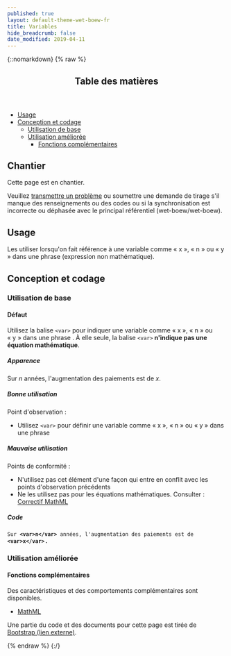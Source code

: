 ```yaml
---
published: true
layout: default-theme-wet-boew-fr
title: Variables
hide_breadcrumb: false
date_modified: 2019-04-11
---
```

{::nomarkdown}
{% raw %}
  <span class="wb-prettify all-pre"></span>
  <div class="row">
    <nav role="navigation" class="col-md-8">
      <div class="panel panel-default">
        <header class="panel-heading">
          <h2 class="panel-title">Table des matières</h2>
        </header>
        <div class="panel-body">
          <ul>
            <li><a href="#purpose">Usage</a></li>
            <li><a href="#design">Conception et codage</a>
              <ul>
                <li><a href="#basic">Utilisation de base</a> </li>
                <li><a href="#enhanced">Utilisation améliorée</a>
                  <ul>
                    <li><a href="#addon">Fonctions complémentaires</a> </li>
                  </ul>
                </li>
              </ul>
            </li>
          </ul>
        </div>
      </div>
    </nav>
    <section class="col-md-4">
      <div class="panel panel-warning">
        <div class="panel-body">
          <h2 class="mrgn-tp-0 h4 text-warning"><span class="fa fa-exclamation-triangle"></span> Chantier</h2>
          <p>Cette page est en chantier.</p>
          <p>Veuillez <a href="https://github.com/wet-boew/wet-boew-styleguide/issues/new">transmettre un problème</a> ou soumettre une demande de tirage s'il manque des renseignements ou des codes ou si la synchronisation est incorrecte ou déphasée avec le principal référentiel (wet-boew/wet-boew).</p>
        </div>
      </div>
    </section>
  </div>
  <h2 id="purpose"><span class="fa-stack"><span class="fa fa-circle fa-stack-2x"></span><span class="fa fa-info fa-stack-1x fa-inverse"></span></span> Usage</h2>
  <p>Les utiliser lorsqu'on fait référence à une variable comme « x », « n » ou « y » dans une phrase (expression non mathématique). </p>
  <h2 id="design"><span class="fa-stack"><span class="fa fa-circle fa-stack-2x"></span><span class="fa fa-paint-brush fa-stack-1x fa-inverse"></span></span> Conception et codage</h2>
  <h3 id="basic">Utilisation de base</h3>
  <h4 id="default"><span class="fa-stack"><span class="fa fa-circle fa-stack-2x"></span><span class="fas fa-cogs fa-stack-1x fa-inverse"></span></span> Défaut</h4>
  <p>Utilisez la balise <code>&lt;var&gt;</code> pour indiquer une variable comme « x », « n » ou « y » dans une phrase . À elle seule, la balise <code>&lt;var&gt;</code><strong> n'indique pas une équation mathématique</strong>. </p>
  <div class="row">
    <div class="col-md-3">
      <div class="panel panel-default">
        <div class="panel-body">
          <h5 class="mrgn-tp-0 h5">Apparence</h5>
          Sur <var>n</var> années, l'augmentation des paiements est de  <var>x</var>.</div>
      </div>
    </div>
    <div class="col-md-5">
      <h5 class="mrgn-tp-0 text-success"><span class="glyphicon glyphicon-ok-circle"></span> Bonne utilisation</h5>
      <p><span class="nowrap">Point d'observation&nbsp;:</span></p>
      <ul>
        <li>Utilisez <code>&lt;var&gt;</code> pour définir une variable comme « x », « n » ou « y » dans une phrase</li>
      </ul>
      <h5 class="mrgn-tp-0 text-danger"><span class="glyphicon glyphicon-remove-circle"></span> Mauvaise utilisation</h5>
      <p><span class="nowrap">Points de conformité&nbsp;:</span></p>
      <ul>
        <li>N'utilisez pas cet élément d'une façon qui entre en conflit avec <span class="nowrap">les points</span>  d'observation  <span class="nowrap">précédents</span></li>
        <li>Ne les utilisez pas pour les équations mathématiques.  Consulter : <a href="http://wet-boew.github.io/v4.0-ci/docs/ref/mathml/mathml-fr.html">Correctif MathML</a></li>
      </ul>
    </div>
    <div class="col-md-4">
      <h5 class="mrgn-tp-0">Code</h5>
      <pre><code>Sur <strong>&lt;var&gt;n&lt;/var&gt;</strong> années, l'augmentation des paiements est de <strong>&lt;var&gt;x&lt;/var&gt;</strong></code>.</pre>
    </div>
  </div>
  <h3 id="enhanced">Utilisation améliorée</h3>
  <h4 id="addon"><span class="fa-stack"><span class="fa fa-circle fa-stack-2x"></span><span class="fa fa-stack-1x fa-plus fa-inverse"></span></span> Fonctions complémentaires</h4>
  <p>Des caractéristiques et des comportements complémentaires sont disponibles.</p>
  <ul class="list-inline lst-spcd">
    <li><a class="btn btn-default" href="http://wet-boew.github.io/v4.0-ci/demos/mathml/mathml-fr.html" >MathML</a></li>
  </ul>
  <p class="mrgn-tp-lg text-muted">Une partie du code et des documents pour cette page est tirée de <a href="http://getbootstrap.com/" >Bootstrap<span  class="wb-inv"> (lien externe)</span></a>.</p>
{% endraw %}
{:/}
